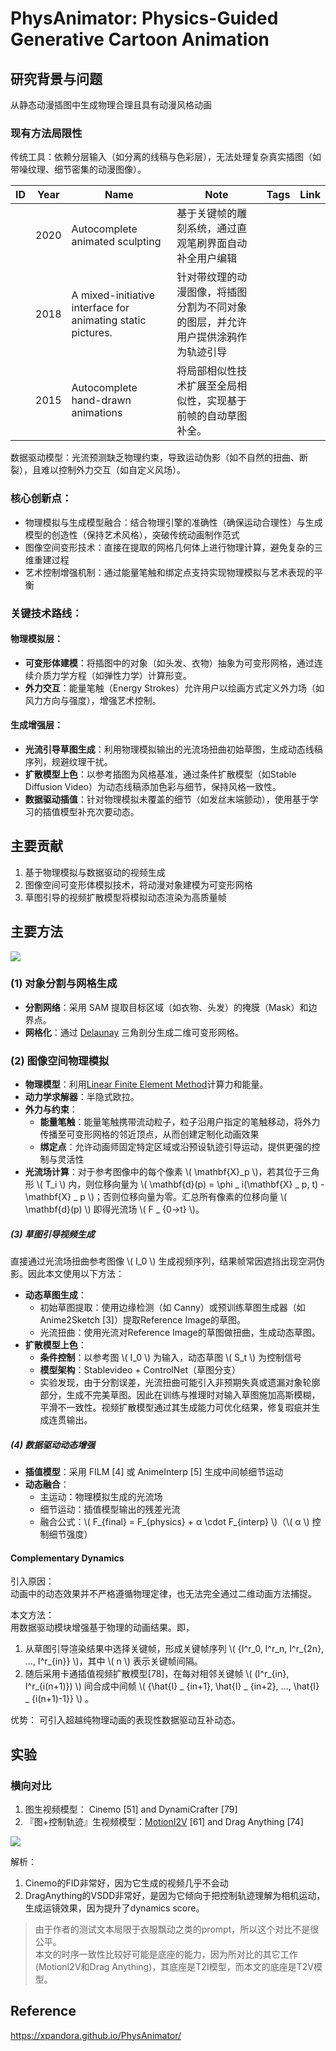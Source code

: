 # PhysAnimator: Physics-Guided Generative Cartoon Animation

## 研究背景与问题

从静态动漫插图中生成物理合理且具有动漫风格动画

### 现有方法局限性

传统工具：依赖分层输入（如分离的线稿与色彩层），无法处理复杂真实插图（如带噪纹理、细节密集的动漫图像）。

|ID|Year|Name|Note|Tags|Link|
|---|---|---|---|---|---|
||2020|Autocomplete animated sculpting|基于关键帧的雕刻系统，通过直观笔刷界面自动补全用户编辑|
||2018|A mixed-initiative interface for animating static pictures.|针对带纹理的动漫图像，将插图分割为不同对象的图层，并允许用户提供涂鸦作为轨迹引导|
||2015|Autocomplete hand-drawn animations|将局部相似性技术扩展至全局相似性，实现基于前帧的自动草图补全。|

数据驱动模型：光流预测缺乏物理约束，导致运动伪影（如不自然的扭曲、断裂），且难以控制外力交互（如自定义风场）。

### 核心创新点：
- 物理模拟与生成模型融合：结合物理引擎的准确性（确保运动合理性）与生成模型的创造性（保持艺术风格），突破传统动画制作范式
- 图像空间变形技术：直接在提取的网格几何体上进行物理计算，避免复杂的三维重建过程
- 艺术控制增强机制：通过能量笔触和绑定点支持实现物理模拟与艺术表现的平衡

### 关键技术路线：

#### **物理模拟层**：  
  - **可变形体建模**：将插图中的对象（如头发、衣物）抽象为可变形网格，通过连续介质力学方程（如弹性力学）计算形变。  
  - **外力交互**：能量笔触（Energy Strokes）允许用户以绘画方式定义外力场（如风力方向与强度），增强艺术控制。  
#### **生成增强层**：  
  - **光流引导草图生成**：利用物理模拟输出的光流场扭曲初始草图，生成动态线稿序列，规避纹理干扰。  
  - **扩散模型上色**：以参考插图为风格基准，通过条件扩散模型（如Stable Diffusion Video）为动态线稿添加色彩与细节，保持风格一致性。  
  - **数据驱动插值**：针对物理模拟未覆盖的细节（如发丝末端颤动），使用基于学习的插值模型补充次要动态。  

## 主要贡献

1. 基于物理模拟与数据驱动的视频生成
2. 图像空间可变形体模拟技术，将动漫对象建模为可变形网格
3. 草图引导的视频扩散模型将模拟动态渲染为高质量帧

## 主要方法

![](./assets/96-图2.png)

### **(1) 对象分割与网格生成**  
- **分割网络**：采用 SAM 提取目标区域（如衣物、头发）的掩膜（Mask）和边界点。  
- **网格化**：通过 [Delaunay](https://caterpillarstudygroup.github.io/GAMES102_mdbook/SamplingTessellation/Delaunay.html) 三角剖分生成二维可变形网格。  

### **(2) 图像空间物理模拟**  
- **物理模型**：利用[Linear Finite Element Method](https://caterpillarstudygroup.github.io/GAMES103_mdbook/7_FEM_FEM.html#linear-finite-element-method)计算力和能量。  
- **动力学求解器**：半隐式欧拉。  
- **外力与约束**：  
  - **能量笔触**：能量笔触携带流动粒子，粒子沿用户指定的笔触移动，将外力传播至可变形网格的邻近顶点，从而创建定制化动画效果  
  - **绑定点**：允许动画师固定特定区域或沿预设轨迹引导运动，提供更强的控制与灵活性    
- **光流场计算**：对于参考图像中的每个像素 \\( \mathbf{X}_p \\)，若其位于三角形 \\( T_i \\) 内，则位移向量为 \\( \mathbf{d}(p) = \phi _ i(\mathbf{X} _ p, t) - \mathbf{X} _ p \\)；否则位移向量为零。汇总所有像素的位移向量 \\( \mathbf{d}(p) \\) 即得光流场 \\( F _ {0→t} \\)。  


##### **(3) 草图引导视频生成**  

直接通过光流场扭曲参考图像 \\( I_0 \\) 生成视频序列，结果帧常因遮挡出现空洞伪影。因此本文使用以下方法：  
- **动态草图生成**：  
  - 初始草图提取：使用边缘检测（如 Canny）或预训练草图生成器（如 Anime2Sketch [3]）提取Reference Image的草图。    
  - 光流扭曲：使用光流对Reference Image的草图做扭曲，生成动态草图。    
- **扩散模型上色**：  
  - **条件控制**：以参考图 \\( I_0 \\) 为输入，动态草图 \\( S_t \\) 为控制信号  
  - **模型架构**：Stablevideo + ControlNet（草图分支）  
  - 实验发现，由于分割误差，光流扭曲可能引入非预期失真或遗漏对象轮廓部分，生成不完美草图。因此在训练与推理时对输入草图施加高斯模糊，平滑不一致性。视频扩散模型通过其生成能力可优化结果，修复瑕疵并生成连贯输出。

##### **(4) 数据驱动动态增强**  
- **插值模型**：采用 FILM [4] 或 AnimeInterp [5] 生成中间帧细节运动  
- **动态融合**：  
  - 主运动：物理模拟生成的光流场  
  - 细节运动：插值模型输出的残差光流  
  - 融合公式：\\( F_{final} = F_{physics} + α \cdot F_{interp} \\)（\\( α \\) 控制细节强度）  

#### Complementary Dynamics

引入原因：  
动画中的动态效果并不严格遵循物理定律，也无法完全通过二维动画方法捕捉。

本文方法：  
用数据驱动模块增强基于物理的动画结果。即，
1. 从草图引导渲染结果中选择关键帧，形成关键帧序列 \\( \{I^r_0, I^r_n, I^r_{2n}, ..., I^r_{in}\} \\)，其中 \\( n \\) 表示关键帧间隔。
2. 随后采用卡通插值视频扩散模型[78]，在每对相邻关键帧 \\( (I^r_{in}, I^r_{i(n+1)}) \\) 间合成中间帧 \\( \{\hat{I} _ {in+1}, \hat{I} _ {in+2}, ..., \hat{I} _ {i(n+1)-1}\} \\) 。

优势：
可引入超越纯物理动画的表现性数据驱动互补动态。  

## 实验

### 横向对比

1. 图生视频模型： Cinemo [51] and DynamiCrafter [79]  
2. 『图+控制轨迹』生视频模型：[MotionI2V](./44.md) [61] and Drag Anything [74]


![](./assets/96-表1.png)

解析：
1. Cinemo的FID非常好，因为它生成的视频几乎不会动
2. DragAnything的VSDD非常好，是因为它倾向于把控制轨迹理解为相机运动，生成运镜效果，因为提升了dynamics score。

> 由于作者的测试文本局限于衣服飘动之类的prompt，所以这个对比不是很公平。  
> 本文的时序一致性比较好可能是底座的能力，因为所对比的其它工作(MotionI2V和Drag Anything)，其底座是T2I模型，而本文的底座是T2V模型。  


## Reference

https://xpandora.github.io/PhysAnimator/